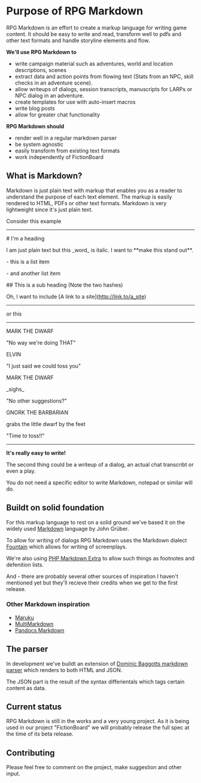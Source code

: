 # Purpose of RPG Markdown

RPG Markdown is an effort to create a markup language for writing game content. It should be easy to write and read, transform well
to pdfs and other text formats and handle storyline elements and flow.

**We'll use RPG Markdown to**

- write campaign material such as adventures, world and location descriptions, scenes
- extract data and action points from flowing text (Stats from an NPC, skill checks in an adventure scene).
- allow writeups of dialogs, session transcripts, manuscripts for LARPs or NPC dialog in an adventure.
- create templates for use with auto-insert macros
- write blog posts
- allow for greater chat functionality

**RPG Markdown should**

- render well in a regular markdown parser
- be system agnostic
- easily transform from existing text formats
- work independently of FictionBoard

## What is Markdown?

Markdown is just plain text with markup that enables you as a reader to understand the purpose of each text element. The markup is easily rendered to HTML, PDFs or other text formats. Markdown is very lightweight since it's just plain text.

Consider this example
- - -

\# I'm a heading

I am just plain text but this \_word_ is italic. I want to \*\*make this stand out**.

\- this is a list item

\- and another list item

\## This is a sub heading (Note the two hashes)

Oh, I want to include \[A link to a site](http://link.to/a_site) 

- - -

or this

- - - 

MARK THE DWARF

"No way we're doing THAT"

ELVIN

"I just said we could toss you"

MARK THE DWARF

\_sighs_

"No other suggestions?"

GNORK THE BARBARIAN

grabs the little dwarf by the feet

"Time to toss!!"

- - -

**It's really easy to write!**

The second thing could be a writeup of a dialog, an actual chat transcribt or even a play.


You do not need a specific editor to write Markdown, notepad or similar will do.


## Buildt on solid foundation

For this markup language to rest on a solid ground we've based it on the widely used [Markdown](http://daringfireball.net/projects/markdown/) language by John Grüber.

To allow for writing of dialogs RPG Markdown uses the Markdown dialect [Fountain](http://fountain.io/) which allows for writing of screenplays.

We're also using [PHP Markdown Extra](http://michelf.ca/projects/php-markdown/extra/) to allow such things as footnotes and defenition lists.

And - there are probably several other sources of inspiration I haven't mentioned yet but they'll recieve their credits when we get to the first release.

### Other Markdown inspiration

- [Maruku](http://maruku.rubyforge.org/maruku.html)
- [MultiMarkdown](http://fletcherpenney.net/multimarkdown/)
- [Pandocs Markdown](http://johnmacfarlane.net/pandoc/README.html#pandocs-markdown)

## The parser

In development we've buildt an extension of [Dominic Baggotts markdown parser](https://github.com/evilstreak/markdown-js) which renders to both HTML and JSON.

The JSON part is the result of the syntax differientals which tags certain content as data.

## Current status

RPG Markdown is still in the works and a very young project. As it is being used in our project "FictionBoard" we will probably release the full spec at the time of its beta release.

## Contributing 

Please feel free to comment on the project, make suggestion and other input.